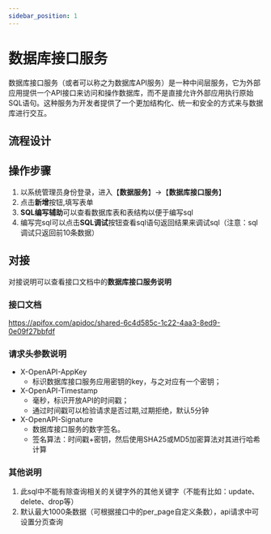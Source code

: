 ```yaml
---
sidebar_position: 1
---
```


# 数据库接口服务
数据库接口服务（或者可以称之为数据库API服务）是一种中间层服务，它为外部应用提供一个API接口来访问和操作数据库，而不是直接允许外部应用执行原始SQL语句。这种服务为开发者提供了一个更加结构化、统一和安全的方式来与数据库进行交互。
## 流程设计

## 操作步骤
1. 以系统管理员身份登录，进入【**数据服务**】->【**数据库接口服务**】
2. 点击**新增**按钮,填写表单
3. **SQL编写辅助**可以查看数据库表和表结构以便于编写sql
4. 编写完sql可以点击**SQL调试**按钮查看sql语句返回结果来调试sql（注意：sql调试只返回前10条数据）

## 对接
对接说明可以查看接口文档中的**数据库接口服务说明**
### 接口文档
https://apifox.com/apidoc/shared-6c4d585c-1c22-4aa3-8ed9-0e09f27bbfdf
### 请求头参数说明
- X-OpenAPI-AppKey
    - 标识数据库接口服务应用密钥的key，与之对应有一个密钥；
- X-OpenAPI-Timestamp
    - 毫秒，标识开放API的时间戳；
    - 通过时间戳可以检验请求是否过期,过期拒绝，默认5分钟
- X-OpenAPI-Signature
    - 数据库接口服务的数字签名。
    - 签名算法：时间戳+密钥，然后使用SHA25或MD5加密算法对其进行哈希计算
### 其他说明
1. 此sql中不能有除查询相关的关键字外的其他关键字（不能有比如：update、delete、drop等）
2. 默认最大1000条数据（可根据接口中的per_page自定义条数），api请求中可设置分页查询
